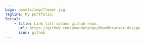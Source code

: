 ```yaml
---
Logo: assets/img/flower.jpg
Tagline: My portfolio.
Social:
    - title: Link till sidans github repo.
      url: https://github.com/amandatange/dbwebbkurser-design
      icon: github
---
```

